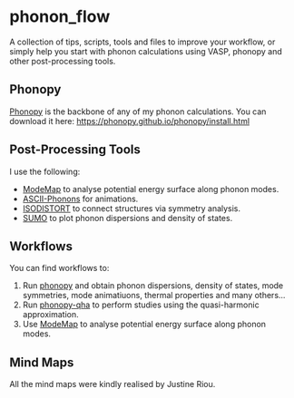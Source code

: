 # phonon_flow
A collection of tips, scripts, tools and files to improve your workflow, or simply help you start with phonon calculations using VASP, phonopy and other post-processing tools.

## Phonopy 
[Phonopy](https://phonopy.github.io/phonopy/) is the backbone of any of my phonon calculations. You can download it here: https://phonopy.github.io/phonopy/install.html

## Post-Processing Tools
I use the following:
- [ModeMap](https://github.com/JMSkelton/ModeMap) to analyse potential energy surface along phonon modes.
- [ASCII-Phonons](https://github.com/ajjackson/ascii-phonons) for animations.
- [ISODISTORT](https://stokes.byu.edu/iso/isodistort.php) to connect structures via symmetry analysis.
- [SUMO](https://github.com/ajjackson/sumo) to plot phonon dispersions and density of states.

## Workflows
You can find workflows to:
1. Run [phonopy](phonopy) and obtain phonon dispersions, density of states, mode symmetries, mode animatiuons, thermal properties and many others...
2. Run [phonopy-qha](phonopy-qha) to perform studies using the quasi-harmonic approximation.
3. Use [ModeMap](ModeMap) to analyse potential energy surface along phonon modes.

## Mind Maps
All the mind maps were kindly realised by Justine Riou. 
